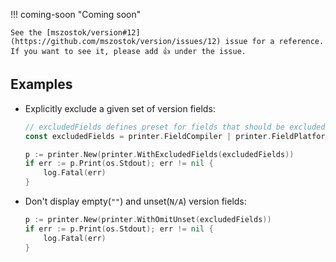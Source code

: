 !!! coming-soon "Coming soon"

    See the [mszostok/version#12](https://github.com/mszostok/version/issues/12) issue for a reference. If you want to see it, please add 👍 under the issue.

## Examples

- Explicitly exclude a given set of version fields:

    ```go
    // excludedFields defines preset for fields that should be excluded in output.
    const excludedFields = printer.FieldCompiler | printer.FieldPlatform

    p := printer.New(printer.WithExcludedFields(excludedFields))
    if err := p.Print(os.Stdout); err != nil {
    	log.Fatal(err)
    }
    ```

- Don't display empty(`""`) and unset(`N/A`) version fields:

    ```go
    p := printer.New(printer.WithOmitUnset(excludedFields))
    if err := p.Print(os.Stdout); err != nil {
    	log.Fatal(err)
    }
    ```
